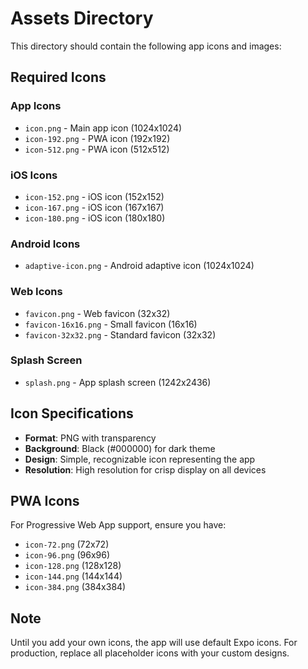 # Assets Directory

This directory should contain the following app icons and images:

## Required Icons

### App Icons
- `icon.png` - Main app icon (1024x1024)
- `icon-192.png` - PWA icon (192x192)
- `icon-512.png` - PWA icon (512x512)

### iOS Icons
- `icon-152.png` - iOS icon (152x152)
- `icon-167.png` - iOS icon (167x167)
- `icon-180.png` - iOS icon (180x180)

### Android Icons
- `adaptive-icon.png` - Android adaptive icon (1024x1024)

### Web Icons
- `favicon.png` - Web favicon (32x32)
- `favicon-16x16.png` - Small favicon (16x16)
- `favicon-32x32.png` - Standard favicon (32x32)

### Splash Screen
- `splash.png` - App splash screen (1242x2436)

## Icon Specifications

- **Format**: PNG with transparency
- **Background**: Black (#000000) for dark theme
- **Design**: Simple, recognizable icon representing the app
- **Resolution**: High resolution for crisp display on all devices

## PWA Icons

For Progressive Web App support, ensure you have:
- `icon-72.png` (72x72)
- `icon-96.png` (96x96)
- `icon-128.png` (128x128)
- `icon-144.png` (144x144)
- `icon-384.png` (384x384)

## Note

Until you add your own icons, the app will use default Expo icons. For production, replace all placeholder icons with your custom designs.
